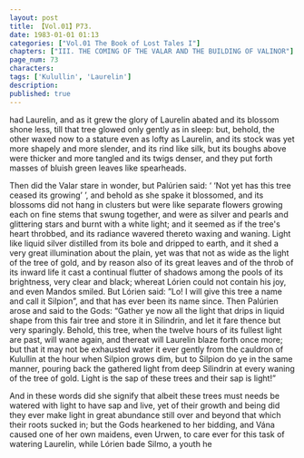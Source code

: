 ```yaml
---
layout: post
title: 【Vol.01】P73.
date: 1983-01-01 01:13
categories: ["Vol.01 The Book of Lost Tales I"]
chapters: ["III. THE COMING OF THE VALAR AND THE BUILDING OF VALINOR"]
page_num: 73
characters: 
tags: ['Kulullin', 'Laurelin']
description: 
published: true
---
```


<p style="text-indent: 0;">
had Laurelin, and as it grew the glory of Laurelin abated and its blossom shone less, till that tree glowed only gently as in sleep: but, behold, the other waxed now to a stature even as lofty as Laurelin, and its stock was yet more shapely and more slender, and its rind like silk, but its boughs above were thicker and more tangled and its twigs denser, and they put forth masses of bluish green leaves like spearheads.
</p>

Then did the Valar stare in wonder, but Palúrien said: ‘ ‘Not yet has this tree ceased its growing’ ’, and behold as she spake it blossomed, and its blossoms did not hang in clusters but were like separate flowers growing each on fine stems that swung together, and were as silver and pearls and glittering stars and burnt with a white light; and it seemed as if the tree's heart throbbed, and its radiance wavered thereto waxing and waning. Light like liquid silver distilled from its bole and dripped to earth, and it shed a very great illumination about the plain, yet was that not as wide as the light of the tree of gold, and by reason also of its great leaves and of the throb of its inward life it cast a continual flutter of shadows among the pools of its brightness, very clear and black; whereat Lórien could not contain his joy, and even Mandos smiled. But Lórien said: ”Lo! I will give this tree a name and call it Silpion”, and that has ever been its name since. Then Palúrien arose and said to the Gods: “Gather ye now all the light that drips in liquid shape from this fair tree and store it in Silindrin, and let it fare thence but very sparingly. Behold, this tree, when the twelve hours of its fullest light are past, will wane again, and thereat will Laurelin blaze forth once more; but that it may not be exhausted water it ever gently from the cauldron of Kulullin at the hour when Silpion grows dim, but to Silpion do ye in the same manner, pouring back the gathered light from deep Silindrin at every waning of the tree of gold. Light is the sap of these trees and their sap is light!”

And in these words did she signify that albeit these trees must needs be watered with light to have sap and live, yet of their growth and being did they ever make light in great abundance still over and beyond that which their roots sucked in; but the Gods hearkened to her bidding, and Vána caused one of her own maidens, even Urwen, to care ever for this task of watering Laurelin, while Lórien bade Silmo, a youth he

